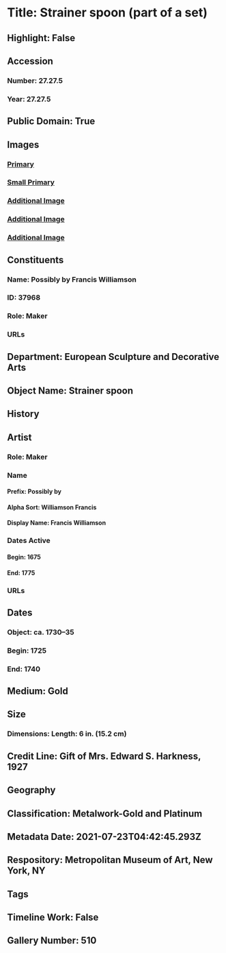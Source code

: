 # Title: Strainer spoon (part of a set)
## Highlight: False
## Accession
### Number: 27.27.5
### Year: 27.27.5
## Public Domain: True
## Images
### [Primary](https://images.metmuseum.org/CRDImages/es/original/DP268875.jpg)
### [Small Primary](https://images.metmuseum.org/CRDImages/es/web-large/DP268875.jpg)
### [Additional Image](https://images.metmuseum.org/CRDImages/es/original/DP268876.jpg)
### [Additional Image](https://images.metmuseum.org/CRDImages/es/original/66672.jpg)
### [Additional Image](https://images.metmuseum.org/CRDImages/es/original/66673.jpg)
## Constituents
### Name: Possibly by Francis Williamson
### ID: 37968
### Role: Maker
### URLs
## Department: European Sculpture and Decorative Arts
## Object Name: Strainer spoon
## History
## Artist
### Role: Maker
### Name
#### Prefix: Possibly by
#### Alpha Sort: Williamson Francis
#### Display Name: Francis Williamson
### Dates Active
#### Begin: 1675
#### End: 1775
### URLs
## Dates
### Object: ca. 1730–35
### Begin: 1725
### End: 1740
## Medium: Gold
## Size
### Dimensions: Length: 6 in. (15.2 cm)
## Credit Line: Gift of Mrs. Edward S. Harkness, 1927
## Geography
## Classification: Metalwork-Gold and Platinum
## Metadata Date: 2021-07-23T04:42:45.293Z
## Respository: Metropolitan Museum of Art, New York, NY
## Tags
## Timeline Work: False
## Gallery Number: 510